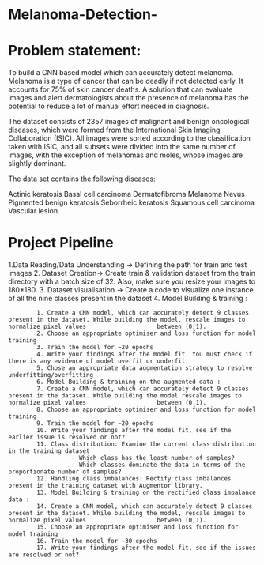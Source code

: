 # Melanoma-Detection-

# Problem statement: 

To build a CNN based model which can accurately detect melanoma. Melanoma is a type of cancer that can be deadly if not detected early. It accounts for 75% of skin cancer deaths. A solution that can evaluate images and alert dermatologists about the presence of melanoma has the potential to reduce a lot of manual effort needed in diagnosis.

The dataset consists of 2357 images of malignant and benign oncological diseases, which were formed from the International Skin Imaging Collaboration (ISIC). All images were sorted according to the classification taken with ISIC, and all subsets were divided into the same number of images, with the exception of melanomas and moles, whose images are slightly dominant.


The data set contains the following diseases:

Actinic keratosis
Basal cell carcinoma
Dermatofibroma
Melanoma
Nevus
Pigmented benign keratosis
Seborrheic keratosis
Squamous cell carcinoma
Vascular lesion


# Project Pipeline

1.Data Reading/Data Understanding → Defining the path for train and test images 
2. Dataset Creation→ Create train & validation dataset from the train directory with a batch size of 32. Also, make sure you resize your images to 180*180.
3. Dataset visualisation → Create a code to visualize one instance of all the nine classes present in the dataset 
4. Model Building & training : 

            1. Create a CNN model, which can accurately detect 9 classes present in the dataset. While building the model, rescale images to normalize pixel values                    between (0,1).
            2. Choose an appropriate optimiser and loss function for model training
            3. Train the model for ~20 epochs
            4. Write your findings after the model fit. You must check if there is any evidence of model overfit or underfit.
            5. Chose an appropriate data augmentation strategy to resolve underfitting/overfitting 
            6. Model Building & training on the augmented data :
            7. Create a CNN model, which can accurately detect 9 classes present in the dataset. While building the model rescale images to normalize pixel values                    between (0,1).
            8. Choose an appropriate optimiser and loss function for model training
            9. Train the model for ~20 epochs
            10. Write your findings after the model fit, see if the earlier issue is resolved or not?
            11. Class distribution: Examine the current class distribution in the training dataset 
                      - Which class has the least number of samples?
                      - Which classes dominate the data in terms of the proportionate number of samples?
            12. Handling class imbalances: Rectify class imbalances present in the training dataset with Augmentor library.
            13. Model Building & training on the rectified class imbalance data :
            14. Create a CNN model, which can accurately detect 9 classes present in the dataset. While building the model, rescale images to normalize pixel values                    between (0,1).
            15. Choose an appropriate optimiser and loss function for model training
            16. Train the model for ~30 epochs
            17. Write your findings after the model fit, see if the issues are resolved or not?
 

